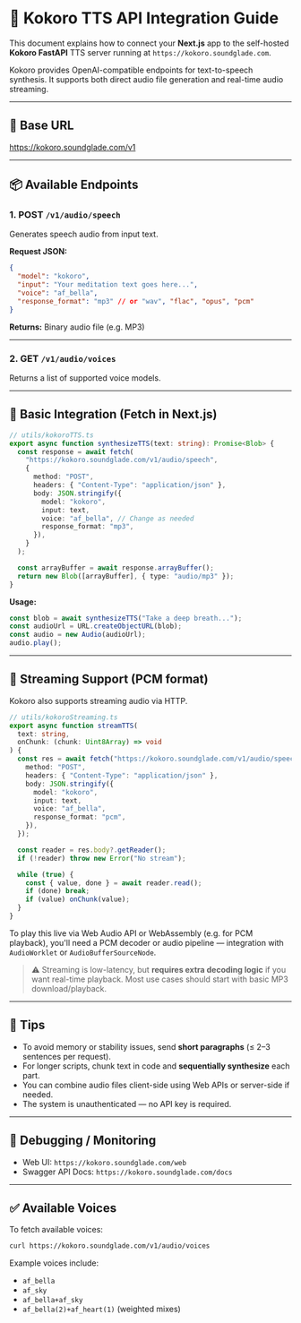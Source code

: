 # 🧘 Kokoro TTS API Integration Guide

This document explains how to connect your **Next.js** app to the self-hosted **Kokoro FastAPI** TTS server running at `https://kokoro.soundglade.com`.

Kokoro provides OpenAI-compatible endpoints for text-to-speech synthesis. It supports both direct audio file generation and real-time audio streaming.

---

## 🔗 Base URL

https://kokoro.soundglade.com/v1

---

## 📦 Available Endpoints

### 1. **POST** `/v1/audio/speech`

Generates speech audio from input text.

**Request JSON:**

```json
{
  "model": "kokoro",
  "input": "Your meditation text goes here...",
  "voice": "af_bella",
  "response_format": "mp3" // or "wav", "flac", "opus", "pcm"
}
```

**Returns:** Binary audio file (e.g. MP3)

---

### 2. **GET** `/v1/audio/voices`

Returns a list of supported voice models.

---

## 🚀 Basic Integration (Fetch in Next.js)

```ts
// utils/kokoroTTS.ts
export async function synthesizeTTS(text: string): Promise<Blob> {
  const response = await fetch(
    "https://kokoro.soundglade.com/v1/audio/speech",
    {
      method: "POST",
      headers: { "Content-Type": "application/json" },
      body: JSON.stringify({
        model: "kokoro",
        input: text,
        voice: "af_bella", // Change as needed
        response_format: "mp3",
      }),
    }
  );

  const arrayBuffer = await response.arrayBuffer();
  return new Blob([arrayBuffer], { type: "audio/mp3" });
}
```

**Usage:**

```ts
const blob = await synthesizeTTS("Take a deep breath...");
const audioUrl = URL.createObjectURL(blob);
const audio = new Audio(audioUrl);
audio.play();
```

---

## 🔁 Streaming Support (PCM format)

Kokoro also supports streaming audio via HTTP.

```ts
// utils/kokoroStreaming.ts
export async function streamTTS(
  text: string,
  onChunk: (chunk: Uint8Array) => void
) {
  const res = await fetch("https://kokoro.soundglade.com/v1/audio/speech", {
    method: "POST",
    headers: { "Content-Type": "application/json" },
    body: JSON.stringify({
      model: "kokoro",
      input: text,
      voice: "af_bella",
      response_format: "pcm",
    }),
  });

  const reader = res.body?.getReader();
  if (!reader) throw new Error("No stream");

  while (true) {
    const { value, done } = await reader.read();
    if (done) break;
    if (value) onChunk(value);
  }
}
```

To play this live via Web Audio API or WebAssembly (e.g. for PCM playback), you'll need a PCM decoder or audio pipeline — integration with `AudioWorklet` or `AudioBufferSourceNode`.

> ⚠️ Streaming is low-latency, but **requires extra decoding logic** if you want real-time playback. Most use cases should start with basic MP3 download/playback.

---

## 🔧 Tips

- To avoid memory or stability issues, send **short paragraphs** (≤ 2–3 sentences per request).
- For longer scripts, chunk text in code and **sequentially synthesize** each part.
- You can combine audio files client-side using Web APIs or server-side if needed.
- The system is unauthenticated — no API key is required.

---

## 🧪 Debugging / Monitoring

- Web UI: `https://kokoro.soundglade.com/web`
- Swagger API Docs: `https://kokoro.soundglade.com/docs`

---

## ✅ Available Voices

To fetch available voices:

```bash
curl https://kokoro.soundglade.com/v1/audio/voices
```

Example voices include:

- `af_bella`
- `af_sky`
- `af_bella+af_sky`
- `af_bella(2)+af_heart(1)` (weighted mixes)
